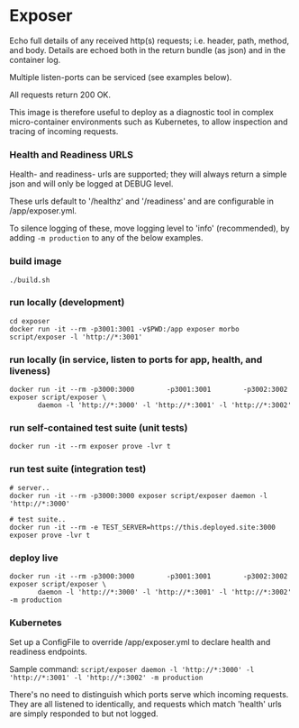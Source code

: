 # Exposer

Echo full details of any received http(s) requests; i.e. header, path, method, and body.
Details are echoed both in the return bundle (as json) and in the container log.

Multiple listen-ports can be serviced (see examples below).

All requests return 200 OK.

This image is therefore useful to deploy as a diagnostic tool in complex micro-container
environments such as Kubernetes, to allow inspection and tracing of incoming requests.

### Health and Readiness URLS

Health- and readiness- urls are supported; they will always return a simple json and will only be logged at DEBUG level.

These urls default to '/healthz' and '/readiness' and are configurable in /app/exposer.yml.

To silence logging of these, move logging level to 'info' (recommended), by adding `-m production` to any of the below examples.

### build image

```
./build.sh
```

### run locally (development)

```
cd exposer
docker run -it --rm -p3001:3001 -v$PWD:/app exposer morbo script/exposer -l 'http://*:3001'
```

### run locally (in service, listen to ports for app, health, and liveness)

```
docker run -it --rm -p3000:3000        -p3001:3001        -p3002:3002 exposer script/exposer \
       daemon -l 'http://*:3000' -l 'http://*:3001' -l 'http://*:3002'
```

### run self-contained test suite (unit tests)

```
docker run -it --rm exposer prove -lvr t
```

### run test suite (integration test)

```
# server..
docker run -it --rm -p3000:3000 exposer script/exposer daemon -l 'http://*:3000'

# test suite..
docker run -it --rm -e TEST_SERVER=https://this.deployed.site:3000 exposer prove -lvr t

```

### deploy live

```
docker run -it --rm -p3000:3000        -p3001:3001        -p3002:3002 exposer script/exposer \
       daemon -l 'http://*:3000' -l 'http://*:3001' -l 'http://*:3002' -m production
```

### Kubernetes

Set up a ConfigFile to override /app/exposer.yml to declare health and readiness endpoints.

Sample command: `script/exposer daemon -l 'http://*:3000' -l 'http://*:3001' -l 'http://*:3002' -m production`

There's no need to distinguish which ports serve which incoming requests.
They are all listened to identically, and requests which match 'health' urls are simply responded to but not logged.


